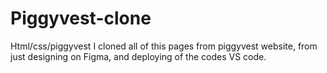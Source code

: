 # Piggyvest-clone
Html/css/piggyvest
I cloned all of this pages from piggyvest website, from just designing on Figma, and deploying of the codes VS code.
